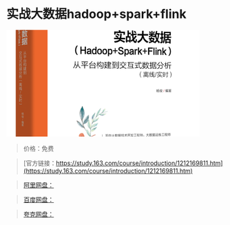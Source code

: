 # 实战大数据hadoop+spark+flink

![img](../../../assets/study163/free/0a122fbea0514e408f8fc33ecbb8d088.png)

> 价格：免费

> [官方链接：https://study.163.com/course/introduction/1212169811.htm](https://study.163.com/course/introduction/1212169811.htm)

> [阿里网盘：]()

> [百度网盘：]()

> [夸克网盘：]()
